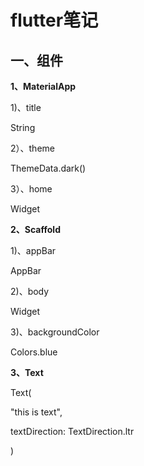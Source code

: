 # flutter笔记

## 一、组件

**1、MaterialApp**

1)、title 

String

2）、theme

ThemeData.dark()

3）、home 

Widget

**2、Scaffold**

1)、appBar

AppBar

2)、body

Widget

3)、backgroundColor

Colors.blue

**3、Text**

Text(

"this is text",

textDirection: TextDirection.ltr

)